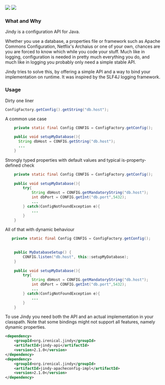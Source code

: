 [![][maven img]][maven]
[![][travis img]][travis]

### What and Why
Jindy is a configuration API for Java.

Whether you use a database, a properties file or framework such as Apache Commons Configuration, Netflix's Archaius 
or one of your own, chances are you are forced to know which while you code your stuff. Much like in logging, 
configuration is needed in pretty much everything you do, and much like in logging you probably only need a simple 
stable API.

Jindy tries to solve this, by offering a simple API and a way to bind your implementation on runtime. It was inspired 
by the SLF4J logging framework.

### Usage
Dirty one liner 
```java
ConfigFactory.getConfig().getString("db.host");
```

A common use case 
```java
    private static final Config CONFIG = ConfigFactory.getConfig();

    public void setupMyDatabase(){
      String dbHost = CONFIG.getString("db.host");
      ...
    }
```

Strongly typed properties with default values and typical is-property-defined check
```java
    private static final Config CONFIG = ConfigFactory.getConfig();
    
    public void setupMyDatabase(){
        try{
            String dbHost = CONFIG.getMandatoryString("db.host");
            int dbPort = CONFIG.getInt("db.port",5432);
            ...
        } catch(ConfigNotFoundException e){
            ...
        }
    }
```

All of that with dynamic behaviour
```java
   private static final Config CONFIG = ConfigFactory.getConfig();
    
    
    public MyDatabaseSetup() {
        CONFIG.listen("db.host", this::setupMyDatabase);
    }
    
    public void setupMyDatabase(){
        try{
            String dbHost = CONFIG.getMandatoryString("db.host");
            int dbPort = CONFIG.getInt("db.port",5432);
            ...
        } catch(ConfigNotFoundException e){
            ...
        }
    }
```

To use Jindy you need both the API and an actual implementation in your classpath. Note that some bindings might not 
support all features, namely dynamic properties.

```xml
<dependency>
    <groupId>org.irenical.jindy</groupId>
    <artifactId>jindy-api</artifactId>
    <version>2.1.0</version>
</dependency>
<dependency>
    <groupId>org.irenical.jindy</groupId>
    <artifactId>jindy-apacheconfig-impl</artifactId>
    <version>2.1.0</version>
</dependency>
```

[maven]:http://search.maven.org/#search|gav|1|g:"org.irenical.jindy"%20AND%20a:"jindy-api"
[maven img]:https://maven-badges.herokuapp.com/maven-central/org.irenical.jindy/jindy-api/badge.svg

[travis]:https://travis-ci.org/irenical/jindy
[travis img]:https://travis-ci.org/irenical/jindy.svg?branch=master
